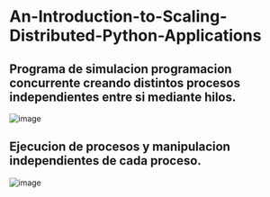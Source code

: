 # An-Introduction-to-Scaling-Distributed-Python-Applications

## Programa de simulacion programacion concurrente creando distintos procesos independientes entre si mediante hilos.
![image](https://github.com/MichiPichu/An-Introduction-to-Scaling-Distributed-Python-Applications/assets/114275482/8ee4637d-b7c9-41ff-a23d-8236ae7bac70)

## Ejecucion de procesos y manipulacion independientes de cada proceso.
![image](https://github.com/MichiPichu/An-Introduction-to-Scaling-Distributed-Python-Applications/assets/114275482/fe9b8ef5-f9ef-4269-bd82-a0c6b7b2d9d7)
